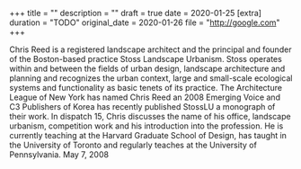 +++
title = ""
description = ""
draft = true
date = 2020-01-25
[extra]
duration = "TODO"
original_date = 2020-01-26
file = "http://google.com"
+++

Chris Reed is a registered landscape architect and the principal and founder of the Boston-based practice Stoss Landscape Urbanism. Stoss operates within and between the fields of urban design, landscape architecture and planning and recognizes the urban context, large and small-scale ecological systems and functionality as basic tenets of its practice. The Architecture League of New York has named Chris Reed an 2008 Emerging Voice and C3 Publishers of Korea has recently published StossLU a monograph of their work. In dispatch 15, Chris discusses the name of his office, landscape urbanism, competition work and his introduction into the profession. He is currently teaching at the Harvard Graduate School of Design, has taught in the University of Toronto and regularly teaches at the University of Pennsylvania. May 7, 2008
